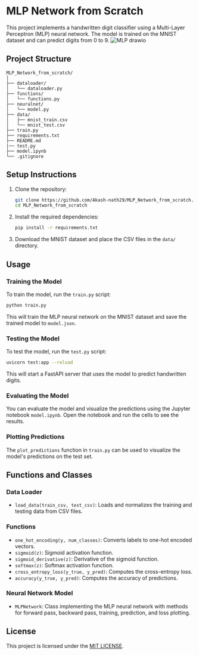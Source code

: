 # MLP Network from Scratch

This project implements a handwritten digit classifier using a Multi-Layer Perceptron (MLP) neural network. The model is trained on the MNIST dataset and can predict digits from 0 to 9.
![MLP drawio](https://github.com/user-attachments/assets/971f477c-3b84-4e1c-abe0-43e95455bac2)

## Project Structure

```
MLP_Network_from_scratch/
│
├── dataloader/
│   └── dataloader.py
├── functions/
│   └── functions.py
├── neuralnet/
│   └── model.py
├── data/
│   ├── mnist_train.csv
│   └── mnist_test.csv
├── train.py
├── requirements.txt
├── README.md
|── test.py
├── model.ipynb
└── .gitignore
```

## Setup Instructions

1. Clone the repository:
    ```sh
    git clone https://github.com/Akash-nath29/MLP_Network_from_scratch.git
    cd MLP_Network_from_scratch
    ```

2. Install the required dependencies:
    ```sh
    pip install -r requirements.txt
    ```

3. Download the MNIST dataset and place the CSV files in the `data/` directory.

## Usage

### Training the Model

To train the model, run the `train.py` script:
```sh
python train.py
```
This will train the MLP neural network on the MNIST dataset and save the trained model to `model.json`.

### Testing the Model

To test the model, run the `test.py` script:
```sh
uvicorn test:app --reload
```
This will start a FastAPI server that uses the model to predict handwritten digits.

### Evaluating the Model

You can evaluate the model and visualize the predictions using the Jupyter notebook `model.ipynb`. Open the notebook and run the cells to see the results.

### Plotting Predictions

The `plot_predictions` function in `train.py` can be used to visualize the model's predictions on the test set.

## Functions and Classes

### Data Loader

- `load_data(train_csv, test_csv)`: Loads and normalizes the training and testing data from CSV files.

### Functions

- `one_hot_encoding(y, num_classes)`: Converts labels to one-hot encoded vectors.
- `sigmoid(z)`: Sigmoid activation function.
- `sigmoid_derivative(z)`: Derivative of the sigmoid function.
- `softmax(z)`: Softmax activation function.
- `cross_entropy_loss(y_true, y_pred)`: Computes the cross-entropy loss.
- `accuracy(y_true, y_pred)`: Computes the accuracy of predictions.

### Neural Network Model

- `MLPNetwork`: Class implementing the MLP neural network with methods for forward pass, backward pass, training, prediction, and loss plotting.

## License

This project is licensed under the [MIT LICENSE](LICENSE).
